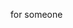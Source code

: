 for someone 

<!---
Namandiwakar1102/Namandiwakar1102 is a ✨ special ✨ repository because its `README.md` (this file) appears on your GitHub profile.
You can click the Preview link to take a look at your changes.
--->
